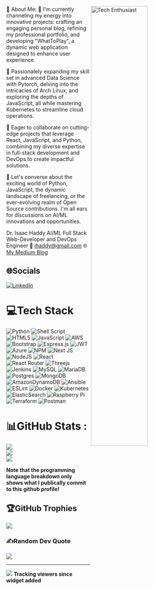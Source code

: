 

💫 About Me:
<img width="55%" align="right" alt="Tech Enthusiast" src="https://raw.githubusercontent.com/onimur/.github/master/.resources/git-header.svg" />
🔭 I'm currently channeling my energy into innovative projects: crafting an engaging personal blog, refining my professional portfolio, and developing "WhatToPlay", a dynamic web application designed to enhance user experience.

🌱 Passionately expanding my skill set in advanced Data Science with Pytorch, delving into the intricacies of Arch Linux, and exploring the depths of JavaScript, all while mastering Kubernetes to streamline cloud operations.

👯 Eager to collaborate on cutting-edge projects that leverage React, JavaScript, and Python, combining my diverse expertise in full-stack development and DevOps to create impactful solutions.

💬 Let's converse about the exciting world of Python, JavaScript, the dynamic landscape of freelancing, or the ever-evolving realm of Open Source contributions. I'm all ears for discussions on AI/ML innovations and opportunities.

Dr. Isaac Haddy
AI/ML Full Stack Web-Developer and DevOps Engineer
📧 ihaddy@gmail.com
🌐 [My Medium Blog](https://medium.com/@isaacdevopsengineer)
  
## 🌐Socials
[![LinkedIn](https://img.shields.io/badge/LinkedIn-%230077B5.svg?logo=linkedin&logoColor=white)](https://linkedin.com/in/isaac-haddy-a800a1229) 

# 💻Tech Stack
![Python](https://img.shields.io/badge/python-3670A0?style=for-the-badge&logo=python&logoColor=ffdd54) ![Shell Script](https://img.shields.io/badge/shell_script-%23121011.svg?style=for-the-badge&logo=gnu-bash&logoColor=white) ![HTML5](https://img.shields.io/badge/html5-%23E34F26.svg?style=for-the-badge&logo=html5&logoColor=white) ![JavaScript](https://img.shields.io/badge/javascript-%23323330.svg?style=for-the-badge&logo=javascript&logoColor=%23F7DF1E) ![AWS](https://img.shields.io/badge/AWS-%23FF9900.svg?style=for-the-badge&logo=amazon-aws&logoColor=white) ![Bootstrap](https://img.shields.io/badge/bootstrap-%23563D7C.svg?style=for-the-badge&logo=bootstrap&logoColor=white) ![Express.js](https://img.shields.io/badge/express.js-%23404d59.svg?style=for-the-badge&logo=express&logoColor=%2361DAFB) ![JWT](https://img.shields.io/badge/JWT-black?style=for-the-badge&logo=JSON%20web%20tokens) ![Azure](https://img.shields.io/badge/Azure-blue.svg?&style=for-the-badge&logo=microsoft-azure&logoColor=white) ![NPM](https://img.shields.io/badge/NPM-%23000000.svg?style=for-the-badge&logo=npm&logoColor=white) ![Next JS](https://img.shields.io/badge/Next-black?style=for-the-badge&logo=next.js&logoColor=white) ![NodeJS](https://img.shields.io/badge/node.js-6DA55F?style=for-the-badge&logo=node.js&logoColor=white) ![React](https://img.shields.io/badge/react-%2320232a.svg?style=for-the-badge&logo=react&logoColor=%2361DAFB) ![React Router](https://img.shields.io/badge/React_Router-CA4245?style=for-the-badge&logo=react-router&logoColor=white) ![Threejs](https://img.shields.io/badge/threejs-black?style=for-the-badge&logo=three.js&logoColor=white) ![Jenkins](https://img.shields.io/badge/jenkins-%232C5263.svg?style=for-the-badge&logo=jenkins&logoColor=white)  ![MySQL](https://img.shields.io/badge/mysql-%2300f.svg?style=for-the-badge&logo=mysql&logoColor=white) ![MariaDB](https://img.shields.io/badge/MariaDB-003545?style=for-the-badge&logo=mariadb&logoColor=white) ![Postgres](https://img.shields.io/badge/postgres-%23316192.svg?style=for-the-badge&logo=postgresql&logoColor=white) ![MongoDB](https://img.shields.io/badge/MongoDB-%234ea94b.svg?style=for-the-badge&logo=mongodb&logoColor=white) ![AmazonDynamoDB](https://img.shields.io/badge/Amazon%20DynamoDB-4053D6?style=for-the-badge&logo=Amazon%20DynamoDB&logoColor=white) ![Ansible](https://img.shields.io/badge/ansible-%231A1918.svg?style=for-the-badge&logo=ansible&logoColor=white) ![ESLint](https://img.shields.io/badge/ESLint-4B3263?style=for-the-badge&logo=eslint&logoColor=white) ![Docker](https://img.shields.io/badge/docker-%230db7ed.svg?style=for-the-badge&logo=docker&logoColor=white) ![Kubernetes](https://img.shields.io/badge/kubernetes-%23326ce5.svg?style=for-the-badge&logo=kubernetes&logoColor=white) ![ElasticSearch](https://img.shields.io/badge/-ElasticSearch-005571?style=for-the-badge&logo=elasticsearch) ![Raspberry Pi](https://img.shields.io/badge/-RaspberryPi-C51A4A?style=for-the-badge&logo=Raspberry-Pi) ![Terraform](https://img.shields.io/badge/terraform-%235835CC.svg?style=for-the-badge&logo=terraform&logoColor=white) ![Postman](https://img.shields.io/badge/Postman-FF6C37?style=for-the-badge&logo=postman&logoColor=white)
# 📊GitHub Stats :
![](https://github-readme-stats.vercel.app/api?username=ihaddy&theme=radical&hide_border=false&include_all_commits=false&count_private=false)<br/>
![](https://github-readme-streak-stats.herokuapp.com/?user=ihaddy&theme=radical&hide_border=false)<br/>
![](https://github-readme-stats.vercel.app/api/top-langs/?username=ihaddy&theme=radical&hide_border=false&include_all_commits=false&count_private=false&layout=compact)

**Note that the programming language breakdown only shows what I publically commit to this github profile!**
## 🏆GitHub Trophies
![](https://github-profile-trophy.vercel.app/?username=ihaddy&theme=dracula&no-frame=false&no-bg=false&margin-w=4&title=Commits,Experience,Repositories)

### ✍️Random Dev Quote
![](https://quotes-github-readme.vercel.app/api?type=horizontal&theme=dark)

---
[![](https://visitcount.itsvg.in/api?id=ihaddy&icon=0&color=0)](https://visitcount.itsvg.in)
**Tracking viewers since widget added**
